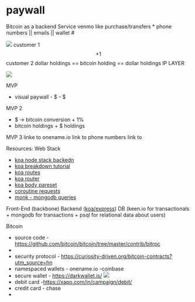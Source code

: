paywall
=======

Bitcoin as a backend Service
venmo like purchase/transfers * phone numbers || emails || wallet #


![](https://www.dropbox.com/s/leebqjwf01hpgmu/Screenshot%202014-08-02%2015.57.25.png)
customer 1  $$ + 1% -->   bitcoin   -->  $$ customer 2
          dollar holdings ==  bitcoin holding == dollar holdings
                    IP LAYER
          

![](https://www.dropbox.com/s/ahmik32j5dwps2u/Screenshot%202014-08-02%2015.57.20.png)

MVP

- visual paywall - $ - $ 

MVP 2
- $ -> bitcoin conversion + 1%
- bitcoin holdings + $ holdings


MVP 3
linke to onename.io
link to phone numbers
link to 



Resources:
Web Stack
- [koa node stack backedn](https://github.com/koajs/examples)
- [koa breakdown tutorial](http://strongloop.com/strongblog/node-js-express-introduction-koa-js-zone/)
- [koa routes](https://github.com/koajs/route)
- [koa router](https://github.com/alexmingoia/koa-router)
- [koa body pareset](https://github.com/thomseddon/koa-body-parser)
- [coroutine requests](https://github.com/leukhin/co-request)
- [monk - mongodb queries](https://github.com/LearnBoost/monk)

Front-End (backbone)
Backend ([koa/express](https://github.com/koajs/examples))
DB (keen.io for transactionals + mongodb for transactions + psql for relational data about users)



Bitcoin
- source code - https://github.com/bitcoin/bitcoin/tree/master/contrib/bitrpc
- 
- security protocol - https://curiosity-driven.org/bitcoin-contracts?utm_source=hn
- namespaced wallets - onename.io
-coinbase
- secure wallet - https://darkwallet.is/
![](https://www.dropbox.com/s/oar7d0b6olp1ksq/Screenshot%202014-08-02%2015.57.44.png)
- debit card -https://xapo.com/in/campaign/debit/
- credit card - chase
- 
